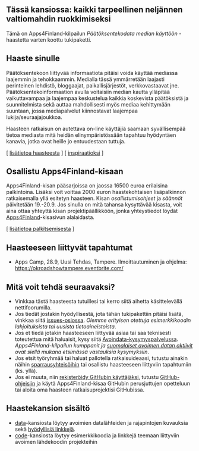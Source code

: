## Tässä kansiossa: kaikki tarpeellinen neljännen valtiomahdin ruokkimiseksi

Tämä on Apps4Finland-kilpailun _Päätöksentekodata median käyttöön_ -haastetta varten koottu tukipaketti. 



## Haaste sinulle

Päätöksentekoon liittyvää informaatiota pitäisi voida käyttää mediassa laajemmin ja tehokkaammin. Medialla
tässä ymmärretään laajasti perinteinen lehdistö, bloggaajat, paikallisjärjestöt, verkkovastaavat jne.
Päätöksentekoinformaation avulla voitaisiin median kautta ylläpitää vaikuttavampaa ja laajempaa keskustelua
kaikkia koskevista päätöksistä ja suunnitelmista sekä auttaa mahdollisesti myös mediaa kehittymään suuntaan,
jossa mediapalvelut kiinnostavat laajempaa lukija/seuraajajoukkoa.

Haasteen ratkaisun on autettava on-line käyttäjiä saamaan syvällisempää tietoa mediasta mitä heidän elinympäristössään
tapahtuu hyödyntäen kanavia, jotka ovat heille jo entuudestaan tuttuja.

[ [lisätietoa haasteesta](taustatietoa.md) ] [ [inspiraatioksi](inspiraatioksi.md) ]

## Osallistu Apps4Finland-kisaan

Apps4Finland-kisan pääsarjoissa on jaossa 16500 euroa erilaisina palkintoina.
Lisäksi voit voittaa 2000 euron haastekohtaisen lisäpalkinnon ratkaisemalla yllä esitetyn haasteen.
Kisan _osallistumisohjeet_ ja _säännöt_ päivitetään 19.-20.9. Jos sinulla on mitä tahansa kysyttävää
kisasta, voit aina ottaa yhteyttä kisan projektipäällikköön, jonka yhteystiedot löydät
[Apps4Finland](http://apps4finland.fi)-kisasivun alalaidasta.

[ [lisätietoa palkitsemisesta](palkitsemisesta.md) ]

## Haasteeseen liittyvät tapahtumat

* Apps Camp, 28.9, Uusi Tehdas, Tampere. Ilmoittautuminen ja ohjelma: https://okroadshowtampere.eventbrite.com/

## Mitä voit tehdä seuraavaksi?

- Vinkkaa tästä haasteesta tutuillesi tai kerro siitä aihetta käsittelevällä nettifoorumilla.
- Jos tiedät jostakin hyödyllisestä, jota tähän tukipakettiin pitäisi lisätä, vinkkaa siitä [issues-osiossa](https://github.com/apps4finland/haaste-kaupunkidata-mediassa/issues?state=open). _Olemme erityisen otettuja esimerkkikoodin lahjoituksista tai uusista tietoaineistoista_.
- Jos et tiedä jotakin haasteeseen liittyvää asiaa tai saa teknisesti toteutettua mitä haluaisit, kysy siitä [Avoindata-kysymyspalvelussa](http://avoindata.net/). _Apps4Finland-kilpailun kumppanit ja [suomalaiset avoimen datan aktiivit](https://www.facebook.com/groups/fi.okfn/) ovat siellä mukana etsimässä vastauksia kysymyksiin_.
- Jos etsit työryhmää tai haluat pallotella ratkaisuideaasi, tutustu ainakin näihin [sparrausyhteisöihin](https://github.com/apps4finland/haaste-kansalaisen-aani/blob/master/data/linkkeja.md) tai osallistu haasteeseen liittyviin tapahtumiin (ks. yllä).
- Jos ei muuta, niin [rekisteröidy GitHubin käyttäjäksi](https://github.com/signup), tutustu [GitHub-ohjeisiin](http://sixrevisions.com/resources/git-tutorials-beginners/) ja käytä Apps4Finland-kisaa GitHubin perusjuttujen opetteluun
tai aloita oma haasteen ratkaisuprojektisi GitHubissa.

## Haastekansion sisältö
- [data](https://github.com/apps4finland/haaste-kaupunkidata-mediassa/tree/master/data)-kansiosta löytyy avoimien datalähteiden ja rajapintojen kuvauksia sekä [hyödyllisiä linkkejä](https://github.com/apps4finland/haaste-kaupunkidata-mediassa/blob/master/data/linkkeja.md).
- [code](https://github.com/apps4finland/haaste-kaupunkidata-mediassa/tree/master/code)-kansiosta löytyy esimerkkikoodia ja linkkejä teemaan liittyviin avoimen lähdekoodin projekteihin
